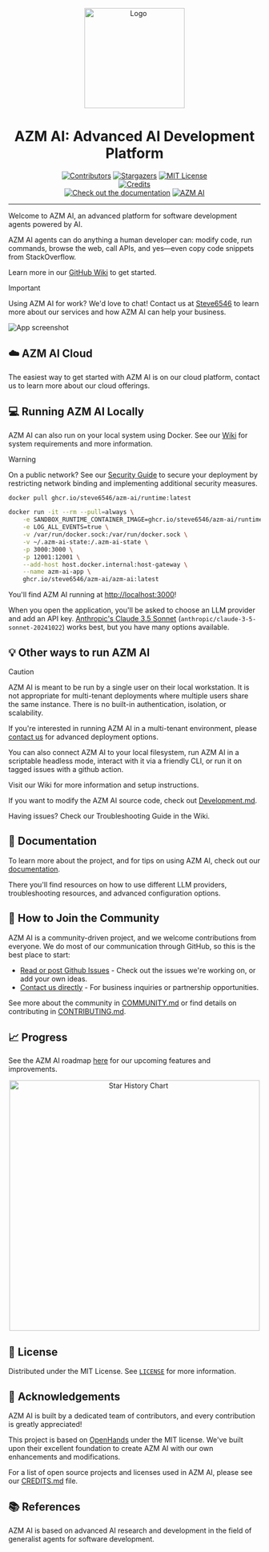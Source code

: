 <a name="readme-top"></a>

<div align="center">
  <img src="./docs/static/img/logo.png" alt="Logo" width="200">
  <h1 align="center">AZM AI: Advanced AI Development Platform</h1>
</div>


<div align="center">
  <a href="https://github.com/Steve6546/azm-ai/graphs/contributors"><img src="https://img.shields.io/github/contributors/Steve6546/azm-ai?style=for-the-badge&color=blue" alt="Contributors"></a>
  <a href="https://github.com/Steve6546/azm-ai/stargazers"><img src="https://img.shields.io/github/stars/Steve6546/azm-ai?style=for-the-badge&color=blue" alt="Stargazers"></a>
  <a href="https://github.com/Steve6546/azm-ai/blob/main/LICENSE"><img src="https://img.shields.io/github/license/Steve6546/azm-ai?style=for-the-badge&color=blue" alt="MIT License"></a>
  <br/>
  <a href="https://github.com/Steve6546/azm-ai/blob/main/CREDITS.md"><img src="https://img.shields.io/badge/Project-Credits-blue?style=for-the-badge&color=FFE165&logo=github&logoColor=white" alt="Credits"></a>
  <br/>
  <a href="https://github.com/Steve6546/azm-ai/wiki"><img src="https://img.shields.io/badge/Documentation-000?logo=googledocs&logoColor=FFE165&style=for-the-badge" alt="Check out the documentation"></a>
  <a href="https://github.com/Steve6546/azm-ai"><img src="https://img.shields.io/badge/AZM%20AI-000?logoColor=FFE165&logo=github&style=for-the-badge" alt="AZM AI"></a>
  <hr>
</div>

Welcome to AZM AI, an advanced platform for software development agents powered by AI.

AZM AI agents can do anything a human developer can: modify code, run commands, browse the web,
call APIs, and yes—even copy code snippets from StackOverflow.

Learn more in our [GitHub Wiki](https://github.com/Steve6546/azm-ai/wiki) to get started.

> [!IMPORTANT]
> Using AZM AI for work? We'd love to chat! Contact us at
> [Steve6546](https://github.com/Steve6546)
> to learn more about our services and how AZM AI can help your business.

![App screenshot](./docs/static/img/screenshot.png)

## ☁️ AZM AI Cloud
The easiest way to get started with AZM AI is on our cloud platform,
contact us to learn more about our cloud offerings.

## 💻 Running AZM AI Locally

AZM AI can also run on your local system using Docker.
See our [Wiki](https://github.com/Steve6546/azm-ai/wiki) for
system requirements and more information.

> [!WARNING]
> On a public network? See our [Security Guide](https://github.com/Steve6546/azm-ai/wiki/Security)
> to secure your deployment by restricting network binding and implementing additional security measures.


```bash
docker pull ghcr.io/steve6546/azm-ai/runtime:latest

docker run -it --rm --pull=always \
    -e SANDBOX_RUNTIME_CONTAINER_IMAGE=ghcr.io/steve6546/azm-ai/runtime:latest \
    -e LOG_ALL_EVENTS=true \
    -v /var/run/docker.sock:/var/run/docker.sock \
    -v ~/.azm-ai-state:/.azm-ai-state \
    -p 3000:3000 \
    -p 12001:12001 \
    --add-host host.docker.internal:host-gateway \
    --name azm-ai-app \
    ghcr.io/steve6546/azm-ai/azm-ai:latest
```

You'll find AZM AI running at [http://localhost:3000](http://localhost:3000)!

When you open the application, you'll be asked to choose an LLM provider and add an API key.
[Anthropic's Claude 3.5 Sonnet](https://www.anthropic.com/api) (`anthropic/claude-3-5-sonnet-20241022`)
works best, but you have many options available.

## 💡 Other ways to run AZM AI

> [!CAUTION]
> AZM AI is meant to be run by a single user on their local workstation.
> It is not appropriate for multi-tenant deployments where multiple users share the same instance. There is no built-in authentication, isolation, or scalability.
>
> If you're interested in running AZM AI in a multi-tenant environment, please
> [contact us](https://github.com/Steve6546)
> for advanced deployment options.

You can also connect AZM AI to your local filesystem,
run AZM AI in a scriptable headless mode,
interact with it via a friendly CLI,
or run it on tagged issues with a github action.

Visit our Wiki for more information and setup instructions.

If you want to modify the AZM AI source code, check out [Development.md](https://github.com/Steve6546/azm-ai/blob/main/Development.md).

Having issues? Check our Troubleshooting Guide in the Wiki.

## 📖 Documentation

To learn more about the project, and for tips on using AZM AI,
check out our [documentation](https://github.com/Steve6546/azm-ai/wiki).

There you'll find resources on how to use different LLM providers,
troubleshooting resources, and advanced configuration options.

## 🤝 How to Join the Community

AZM AI is a community-driven project, and we welcome contributions from everyone. We do most of our communication
through GitHub, so this is the best place to start:

- [Read or post Github Issues](https://github.com/Steve6546/azm-ai/issues) - Check out the issues we're working on, or add your own ideas.
- [Contact us directly](https://github.com/Steve6546) - For business inquiries or partnership opportunities.

See more about the community in [COMMUNITY.md](./COMMUNITY.md) or find details on contributing in [CONTRIBUTING.md](./CONTRIBUTING.md).

## 📈 Progress

See the AZM AI roadmap [here](https://github.com/Steve6546/azm-ai/projects) for our upcoming features and improvements.

<p align="center">
  <a href="https://star-history.com/#Steve6546/azm-ai&Date">
    <img src="https://api.star-history.com/svg?repos=Steve6546/azm-ai&type=Date" width="500" alt="Star History Chart">
  </a>
</p>

## 📜 License

Distributed under the MIT License. See [`LICENSE`](./LICENSE) for more information.

## 🙏 Acknowledgements

AZM AI is built by a dedicated team of contributors, and every contribution is greatly appreciated! 

This project is based on [OpenHands](https://github.com/OpenHands/openhands) under the MIT license. We've built upon their excellent foundation to create AZM AI with our own enhancements and modifications.

For a list of open source projects and licenses used in AZM AI, please see our [CREDITS.md](./CREDITS.md) file.

## 📚 References

AZM AI is based on advanced AI research and development in the field of generalist agents for software development.